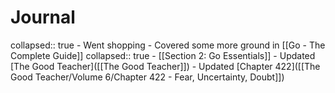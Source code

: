 # Journal
collapsed:: true
	- Went shopping
	- Covered some more ground in [[Go - The Complete Guide]]
	  collapsed:: true
		- [[Section 2: Go Essentials]]
	- Updated [The Good Teacher]([[The Good Teacher]])
		- Updated [Chapter 422]([[The Good Teacher/Volume 6/Chapter 422 - Fear, Uncertainty, Doubt]])